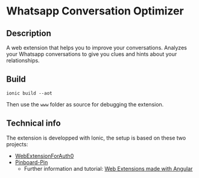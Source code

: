# Whatsapp Conversation Optimizer

## Description
A web extension that helps you to improve your conversations.
Analyzes your Whatsapp conversations to give you clues and hints about your relationships.

## Build

`ionic build --aot`

Then use the `www` folder as source for debugging the extension.

## Technical info

The extension is developped with Ionic, the setup is based on these two projects:
- [WebExtensionForAuth0](https://github.com/STK913/WebExtensionForAuth0)
- [Pinboard-Pin](https://github.com/Cito/Pinboard-Pin) 
  - Further information and tutorial: [Web Extensions made with Angular](https://cito.github.io/blog/web-ext-with-angular/)
